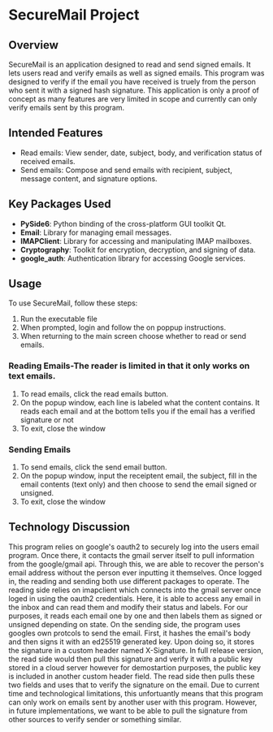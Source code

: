 
# SecureMail Project

## Overview
SecureMail is an application designed to read and send signed emails. It lets users read and verify emails as well as signed emails. This program was designed to verify if the email you have received is truely from the person who sent it with a signed hash signature.
This application is only a proof of concept as many features are very limited in scope and currently can only verify emails sent by this program.

## Intended Features
- Read emails: View sender, date, subject, body, and verification status of received emails.
- Send emails: Compose and send emails with recipient, subject, message content, and signature options.

## Key Packages Used
- **PySide6**: Python binding of the cross-platform GUI toolkit Qt.
- **Email**: Library for managing email messages.
- **IMAPClient**: Library for accessing and manipulating IMAP mailboxes.
- **Cryptography**: Toolkit for encryption, decryption, and signing of data.
- **google_auth**: Authentication library for accessing Google services.

## Usage
To use SecureMail, follow these steps:
1. Run the executable file
2. When prompted, login and follow the on poppup instructions.
3. When returning to the main screen choose whether to read or send emails.

### Reading Emails-The reader is limited in that it only works on text emails.
1. To read emails, click the read emails button.
2. On the popup window, each line is labeled what the content contains. It reads each email and at the bottom tells you if the email has a verified signature or not
3. To exit, close the window

### Sending Emails
1. To send emails, click the send email button.
2. On the popup window, input the receiptent email, the subject, fill in the email contents (text only) and then choose to send the email signed or unsigned.
3. To exit, close the window

## Technology Discussion
This program relies on google's oauth2 to securely log into the users email program. Once there, it contacts the gmail server itself to pull information from the google/gmail api. Through this, we are able to recover the person's email address without the person ever inputting it themselves. 
Once logged in, the reading and sending both use different packages to operate. 
The reading side relies on imapclient which connects into the gmail server once loged in using the oauth2 credentials. Here, it is able to access any email in the inbox and can read them and modify their status and labels. For our purposes, it reads each email one by one and then labels them as signed or unsigned depending on state.
On the sending side, the program uses googles own protcols to send the email. First, it hashes the email's body and then signs it with an ed25519 generated key. Upon doing so, it stores the signature in a custom header named X-Signature. In full release version, the read side would then pull this signature and verify it with a public key stored in a cloud server however for demostartion purposes, the public key is included in another custom header field. The read side then pulls these two fields and uses that to verify the signature on the email.
Due to current time and technological limitations, this unfortuantly means that this program can only work on emails sent by another user with this program. However, in future implementations, we want to be able to pull the signature from other sources to verify sender or something similar. 
